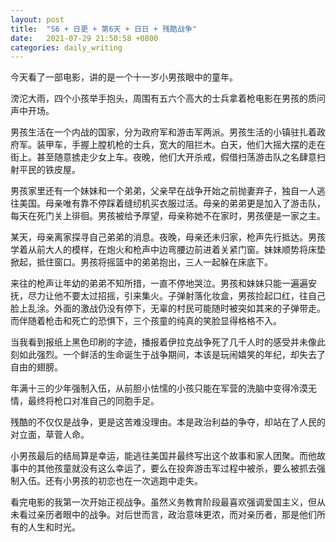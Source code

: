 ```yaml
---
layout: post
title:  "S6 + 日更 + 第6天 + 日日 + 残酷战争"
date:   2021-07-29 21:50:58 +0800
categories: daily_writing
---
```



今天看了一部电影，讲的是一个十一岁小男孩眼中的童年。

滂沱大雨，四个小孩举手抱头，周围有五六个高大的士兵拿着枪电影在男孩的质问声中开场。

男孩生活在一个内战的国家，分为政府军和游击军两派。男孩生活的小镇驻扎着政府军。装甲车，手握上膛机枪的士兵，宽大的阻拦木。白天，他们大摇大摆的走在街上。甚至随意掳走少女上车。夜晚，他们大开杀戒，假借扫荡游击队之名肆意扫射平民的铁皮屋。

男孩家里还有一个妹妹和一个弟弟，父亲早在战争开始之前抛妻弃子，独自一人逃往美国。母亲唯有靠不停踩着缝纫机买衣服过活。母亲的弟弟更是加入了游击队，每天在死门关上徘徊。男孩被给予厚望，母亲称她不在家时，男孩便是一家之主。

某天，母亲离家探寻自己弟弟的消息。夜晚，母亲还未归家，枪声先行抵达。男孩学着从前大人的模样，在炮火和枪声中边弯腰边前进着关紧门窗。妹妹顺势将床垫掀起，抵住窗口。男孩将摇篮中的弟弟抱出，三人一起躲在床底下。

来往的枪声让年幼的弟弟不知所措，一直不停地哭泣。男孩和妹妹只能一遍遍安抚，尽力让他不要太过招摇，引来集火。子弹射落化妆盒，男孩捡起口红，往自己脸上乱涂。外面的激战仍没有停下，无辜的村民可能随时被突如其来的子弹带走。而伴随着枪击和死亡的恐惧下，三个孩童的纯真的笑脸显得格格不入。

当我看到报纸上黑色印刷的字迹，播报着伊拉克战争死了几千人时的感受并未像此刻如此强烈。一个鲜活的生命诞生于战争期间，本该是玩闹嬉笑的年纪，却失去了自由的翅膀。

年满十三的少年强制入伍，从前胆小怯懦的小孩只能在军营的洗脑中变得冷漠无情，最终将枪口对准自己的同胞手足。

残酷的不仅仅是战争，更是这苦难没理由。本是政治利益的争夺，却站在了人民的对立面，草菅人命。

小男孩最后的结局算是幸运，能逃往美国并最终写出这个故事和家人团聚。而他故事中的其他孩童就没有这么幸运了，要么在投奔游击军过程中被杀，要么被抓去强制入伍。还有小男孩的初恋也在一次逃跑中走失。

看完电影的我第一次开始正视战争。虽然义务教育阶段最喜欢强调爱国主义，但从未看过亲历者眼中的战争。对后世而言，政治意味更浓，而对亲历者，那是他们所有的人生和时光。

